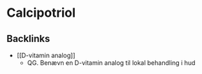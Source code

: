 # Calcipotriol

## Backlinks
* [[D-vitamin analog]]
	* QG. Benævn en D-vitamin analog til lokal behandling i hud

<!-- {BearID:1BA84184-1549-4C31-AD72-0C18184C35ED-959-0000082AAB5F0DF9} -->
